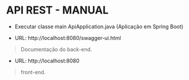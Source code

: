 # API REST - MANUAL

- Executar classe main ApiApplication.java (Aplicação em Spring Boot)

- URL: http://localhost:8080/swagger-ui.html 
> Documentação do back-end.

- URL: http://localhost:8080 
>  front-end.
